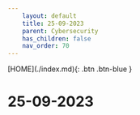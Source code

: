 ```yaml
---
    layout: default
    title: 25-09-2023
    parent: Cybersecurity
    has_children: false
    nav_order: 70
---
```


<span class="fs-1">
[HOME](./index.md){: .btn .btn-blue }
</span>

# 25-09-2023